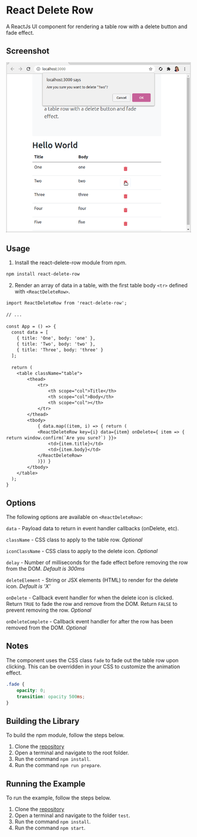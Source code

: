 React Delete Row
================

A ReactJs UI component for rendering a table row with a delete button and fade effect.

## Screenshot

![ReactJs component for deleting a row in a table with a fade effect.](screenshot.gif)

## Usage

1. Install the react-delete-row module from npm.

```bash
npm install react-delete-row
```

2. Render an array of data in a table, with the first table body `<tr>` defined with `<ReactDeleteRow>`.

```
import ReactDeleteRow from 'react-delete-row';

// ...

const App = () => {
  const data = [
    { title: 'One', body: 'one' },
    { title: 'Two', body: 'two' },
    { title: 'Three', body: 'three' }
  ];

  return (
    <table className="table">
        <thead>
            <tr>
                <th scope="col">Title</th>
                <th scope="col">Body</th>
                <th scope="col"></th>
            </tr>
        </thead>
        <tbody>
            { data.map((item, i) => { return (
            <ReactDeleteRow key={i} data={item} onDelete={ item => { return window.confirm(`Are you sure?`) }}>
                <td>{item.title}</td>
                <td>{item.body}</td>
            </ReactDeleteRow>
            )}) }
        </tbody>
    </table>
  );
}
```

## Options

The following options are available on `<ReactDeleteRow>`:

`data` - Payload data to return in event handler callbacks (onDelete, etc).

`className` - CSS class to apply to the table row. *Optional*

`iconClassName` - CSS class to apply to the delete icon. *Optional*

`delay` - Number of milliseconds for the fade effect before removing the row from the DOM. *Default is 300ms*

`deleteElement` - String or JSX elements (HTML) to render for the delete icon. *Default is 'X'*

`onDelete` - Callback event handler for when the delete icon is clicked. Return `TRUE` to fade the row and remove from the DOM. Return `FALSE` to prevent removing the row. *Optional*

`onDeleteComplete` - Callback event handler for after the row has been removed from the DOM. *Optional*

## Notes

The component uses the CSS class `fade` to fade out the table row upon clicking. This can be overridden in your CSS to customize the animation effect.

```css
.fade {
    opacity: 0;
    transition: opacity 500ms;
}
```

## Building the Library

To build the npm module, follow the steps below.

1. Clone the [repository](https://github.com/primaryobjects/react-delete-row)
2. Open a terminal and navigate to the root folder.
3. Run the command `npm install`.
4. Run the command `npm run prepare`.

## Running the Example

To run the example, follow the steps below.

1. Clone the [repository](https://github.com/primaryobjects/react-delete-row)
2. Open a terminal and navigate to the folder `test`.
3. Run the command `npm install`.
4. Run the command `npm start`.

